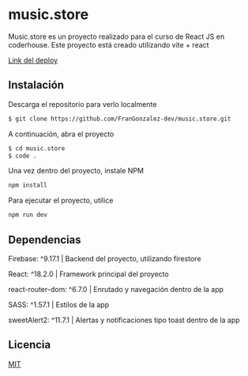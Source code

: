 # music.store

Music.store es un proyecto realizado para el curso de React JS en coderhouse.
Este proyecto está creado utilizando vite + react

[Link del deploy](https://musicstore-reactjs.netlify.app/)
## Instalación

Descarga el repositorio para verlo localmente
```bash
$ git clone https://github.com/FranGonzalez-dev/music.store.git
```

A continuación, abra el proyecto
```bash
$ cd music.store
$ code .
```

Una vez dentro del proyecto, instale NPM
```javascript
npm install
```
Para ejecutar el proyecto, utilice
```javascript
npm run dev
```


## Dependencias

Firebase: ^9.17.1 | Backend del proyecto, utilizando firestore

React: ^18.2.0 | Framework principal del proyecto

react-router-dom: ^6.7.0 | Enrutado y navegación dentro de la app

SASS: ^1.57.1 | Estilos de la app

sweetAlert2: ^11.7.1 | Alertas y notificaciones tipo toast dentro de la app



## Licencia

[MIT](https://choosealicense.com/licenses/mit/)

